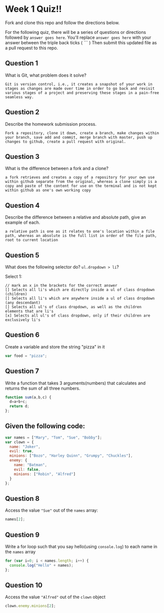# Week 1 Quiz!!
Fork and clone this repo and follow the directions below.

For the following quiz, there will be a series of questions or directions followed by `answer goes here`. You'll replace `answer goes here` with your answer between the triple back ticks ( \`\`\` ) Then submit this updated file as a pull request to this repo.

## Question 1

What is Git, what problem does it solve?

```
Git is version control, i.e., it creates a snapshot of your work in stages as changes are made over time in order to go back and revisit various stages of a project and preserving these stages in a pain-free seamless way.

```

## Question 2

Describe the homework submission process.

```
Fork a repository, clone it down, create a branch, make changes within your branch, save add and commit, merge branch with master, push up changes to github, create a pull request with original.

```

## Question 3

What is the difference between a fork and a clone?

```
a fork retrieves and creates a copy of a repository for your own use within github separate from the original, whereas a clone simply is a copy and paste of the content for use on the terminal and is not kept within github as one's own working copy

```

## Question 4

Describe the difference between a relative and absolute path, give an example of each.

```
a relative path is one as it relates to one's location within a file path, whereas an absolute is the full list in order of the file path, root to current location

```

## Question 5

What does the following selector do?  `ul.dropdown > li`?

Select 1:
```
// mark an x in the brackets for the correct answer
[] Selects all li's which are directly inside a ul of class dropdown (children)
[] Selects all li's which are anywhere inside a ul of class dropdown (any descendant)
[] Selects all ul's of class dropdown, as well as the children elements that are li's
[x] Selects all ul's of class dropdown, only if their children are exclusively li's
```

## Question 6

Create a variable and store the string "pizza" in it

```js
var food = "pizza";
```

## Question 7

Write a function that takes 3 arguments(numbers) that calculates and returns the sum of all three numbers.

```js
function sum(a,b,c) {
  d=a+b+c;
  return d;
};
```

## Given the following code:

```js
var names = ["Mary", "Tom", "Sue", "Bobby"];
var clown = {
  name: "Joker",
  evil: true,
  minions: ["Bozo", "Harley Quinn", "Grumpy", "Chuckles"],
  enemy: {
    name: "Batman",
    evil: false,
    minions: ["Robin", "Alfred"]  
  }
};
```

## Question 8

Access the value `"Sue"` out of the `names` array:

```js
names[2];
```

## Question 9

Write a for loop such that you say hello(using `console.log`) to each name in the `names` array

```js
for (var i=0; i < names.length; i++) {
  console.log("Hello" + names);
};
```

## Question 10

Access the value `"Alfred"` out of the `clown` object

```js
clown.enemy.minions[2];
```
